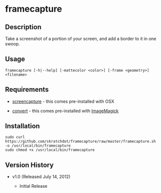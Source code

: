 # framecapture #

## Description ##

Take a screenshot of a portion of your screen, and add
a border to it in one swoop.


## Usage ##

    framecapture [-h|--help] [-mattecolor <color>] [-frame <geometry>] <filename>


## Requirements ##

- [screencapture](http://guides.macrumors.com/screencapture) - this comes pre-installed with OSX

- [convert](http://www.imagemagick.org/script/convert.php) - this comes pre-installed
  with [ImageMagick](http://www.imagemagick.org/)


## Installation ##

    sudo curl https://github.com/skratchdot/framecapture/raw/master/framecapture.sh -o /usr/local/bin/framecapture
    sudo chmod +x /usr/local/bin/framecapture


## Version History ##

- v1.0 (Released July 14, 2012)

  - Initial Release

